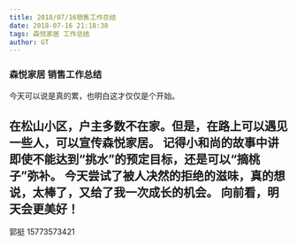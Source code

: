 ```yaml
---
title: 2018/07/16销售工作总结
date: 2018-07-16 21:18:38
tags: 森悦家居 工作总结
author: GT
---
```


### 森悦家居 销售工作总结

今天可以说是真的累，也明白这才仅仅是个开始。
<!--more-->
在松山小区，户主多数不在家。但是，在路上可以遇见一些人，可以宣传森悦家居。
记得小和尚的故事中讲即使不能达到“挑水”的预定目标，还是可以“摘桃子”弥补。
今天尝试了被人决然的拒绝的滋味，真的想说，太棒了，又给了我一次成长的机会。
向前看，明天会更美好！
---
郭挺
15773573421
